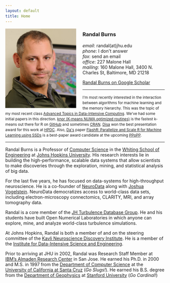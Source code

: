 ```yaml
---
layout: default
title: Home
---
```


<div style="float:left;margin-right:20px">
<img src="images/randal-burns.jpg" style="height: 250px;"/>
</div> 
<!--- <div style="float:left;margin-right:5px">
<img src="images/buffalo.jpg" style="height: 250px;"/>
</div> --->

### Randal Burns

_email_: randal(at)jhu.edu  
_phone_: I don't answer  
_fax_: send an email  
_office_: 227 Malone Hall  
_mailing_: 160 Malone Hall, 3400 N. Charles St,  Baltimore, MD 21218  

[Randal Burns on Google Scholar](https://scholar.google.com/citations?user=rTJTJJ4AAAAJ)

* * * 

<small> I'm most recently interested in the interaction between algorithms for machine learning and the memory hierarchy.  This was the topic of my most recent class [Advanced Topics in Data-Intensive Computing](https://github.com/randalburns/atidic-fall17/wiki/Advance-Topics-in-Data-Intensive-Computing).  We've had some initial papers in this direction. [knor (K-means NUMA optimized routines)](https://dl.acm.org/citation.cfm?id=3078607) is the fastest k-means out there for R on [GitHub](https://github.com/neurodata/knorR) and sometimes [CRAN](https://cran.r-project.org/web/packages/knor/index.html). [Disa](https://disa-mhembere.github.io/) won the best presentation award for this work at [HPDC](http://www.hpdc.org/2017/awards/best-paper-award/). Also, [Da's](https://www.cs.jhu.edu/~zhengda/) paper [FlashR: Parallelize and Scale R for Machine Learning using SSDs](https://ppopp18.sigplan.org/program/program-PPoPP-2018?date=Tue%2027%20Feb%202018#modal-phid_2a5356a715907261e32f9089b2db5e85) is a best-paper award candidate at the upcoming [PPoPP](https://ppopp18.sigplan.org/home).
</small>
 
* * *

Randal Burns is a Professor of [Computer Science](http://www.cs.jhu.edu) in the [Whiting School of Engineering](http://wse.jhu.edu) at [Johns Hopkins University](http://jhu.edu).  His research interests lie in building the high-performance, scalable data systems that allow scientists to make discoveries through the exploration, mining, and statistical analysis of big data. 

For the last five years, he has focused on data-systems for high-throughput neuroscience.  He is a co-founder of [NeuroData](http://neurodata.io) along with [Joshua Vogelstein](http://jovo.me).  NeuroData democratizes access to world-class data sets, including electron-microscopy connectomics, CLARITY, MRI, and array tomography data.  

Randal is a core member of the [JH Turbulence Database Group](http://turbulence.pha.jhu.edu).  He and his students have built Open Numerical Laboratories in which anyone can explore, mine, and analyze world-class turbulence simulations.

At Johns Hopkins, Randal is both a member of and on the steering committee of the [Kavli Neuroscience Discovery Institute](http://hub.jhu.edu/2015/10/01/kavli-neuroscience-discovery-institute/).  He is a member of the [Institute for Data-Intensive Science and Engineering](http://idies.org).

Prior to arriving at JHU in 2002, Randal was Research Staff Member at [IBM’s Almaden Research Center](http://www.almaden.ibm.com) in San Jose.  He earned his Ph.D. in 2000 and M.S. in 1997 from the [Department of Computer Science](http://cs.ucsc.edu) at the [University of California at Santa Cruz](http://ucsc.edu]) (_Go Slugs!_).  He earned his B.S. degree from the [Department of Geophysics](http://geophysics.stanford.edu) at [Stanford University](http://stanford.edu) (_Go Cardinal!_)

